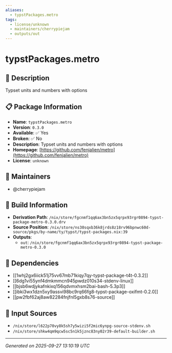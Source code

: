 ```yaml
---
aliases:
  - typstPackages.metro
tags:
  - license/unknown
  - maintainers/cherrypiejam
  - outputs/out
---
```


# typstPackages.metro

## 📝 Description

Typset units and numbers with options

## 📋 Package Information

- **Name**: `typstPackages.metro`
- **Version**: `0.3.0`
- **Available**: ✅ Yes
- **Broken**: ✅ No
- **Description**: Typset units and numbers with options
- **Homepage**: [https://github.com/fenjalien/metro](https://github.com/fenjalien/metro)
- **License**: `unknown`
## 👥 Maintainers

- @cherrypiejam


## 🔧 Build Information

- **Derivation Path**: `/nix/store/fgcnmf1qq6ax3bn5zx5qrpx93rgr0894-typst-package-metro-0.3.0.drv`
- **Source Position**: `/nix/store/ns30sqxb36k8jrds8z18rv96bpnwc60d-source/pkgs/by-name/ty/typst/typst-packages.nix:39`
- **Outputs**:
  - `out`:  `/nix/store/fgcnmf1qq6ax3bn5zx5qrpx93rgr0894-typst-package-metro-0.3.0`

## 🔗 Dependencies

- [[1whj2gx6iick51j75vv67mb71kiqy7qy-typst-package-t4t-0.3.2]]
- [[6dg1vi55ynf4dmkmmcn945pwdz010s34-stdenv-linux]]
- [[bjsb6wdjykafnkixq156qdvmxhsm2bai-bash-5.3p3]]
- [[ibki3wx1dzn5xy9assvi98bc9rq66fg8-typst-package-oxifmt-0.2.0]]
- [[pw2fbf62aj8aw82284fnjfnl5gxb8s76-source]]

## 📁 Input Sources

- `/nix/store/l622p70vy8k5sh7y5wizi5f2mic6ynpg-source-stdenv.sh`
- `/nix/store/shkw4qm9qcw5sc5n1k5jznc83ny02r39-default-builder.sh`

---
*Generated on 2025-09-27 13:10:19 UTC*
